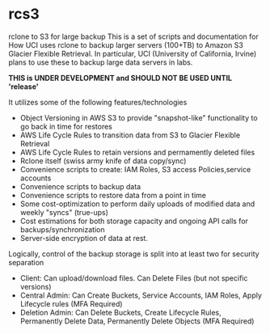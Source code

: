 # rcs3
rclone to S3 for large backup
This is a set of scripts and documentation for How UCI uses rclone to backup larger servers (100+TB) to Amazon S3 Glacier Flexible Retrieval. In particular,
UCI (University of California, Irvine) plans to use these to backup large data servers in labs.

**THIS is UNDER DEVELOPMENT and SHOULD NOT BE USED UNTIL 'release'**

It utilizes some of the following features/technologies

* Object Versioning in AWS S3 to provide "snapshot-like" functionality to go back in time for restores
* AWS Life Cycle Rules to transition data from S3 to Glacier Flexible Retrieval
* AWS Life Cycle Rules to retain versions and permamently deleted files
* Rclone itself (swiss army knife of data copy/sync)
* Convenience scripts to create: IAM Roles, S3 access Policies,service accounts
* Convenience scripts to backup data
* Convenience scripts to restore data from a point in time
* Some cost-optimization to perform daily uploads of modified data and weekly "syncs" (true-ups)
* Cost estimations for both storage capacity and ongoing API calls for backups/synchronization
* Server-side encryption of data at rest.

Logically, control of the backup storage is split into at least two for security separation

* Client: Can upload/download files. Can Delete Files (but not specific versions)
* Central Admin: Can Create Buckets, Service Accounts, IAM Roles, Apply Lifecycle rules (MFA Required)
* Deletion Admin: Can Delete Buckets, Create Lifecycle Rules, Permanently Delete Data, Permanently Delete Objects (MFA Required)


